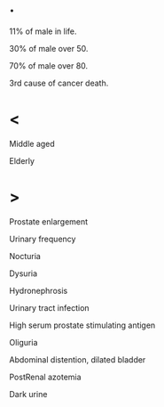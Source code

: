 # .

11% of male in life.

30% of male over 50.

70% of male over 80.

3rd cause of cancer death.

# <

Middle aged

Elderly

# >

Prostate enlargement

Urinary frequency

Nocturia

Dysuria

Hydronephrosis

Urinary tract infection

High serum prostate stimulating antigen

Oliguria

Abdominal distention, dilated bladder

PostRenal azotemia

Dark urine
